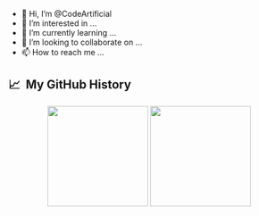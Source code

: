 - 👋 Hi, I’m @CodeArtificial
- 👀 I’m interested in ...
- 🌱 I’m currently learning ...
- 💞️ I’m looking to collaborate on ...
- 📫 How to reach me ...

<h2> 📈 &nbsp;My GitHub History</h2>
<div align="center">
  <img class="img" height=180 src="https://github-readme-stats-codeartificial.vercel.app/api?username=codeartificial&theme=dark&show_icons=true&icon_color=fff"/>
  <img class="img" height=180 src="https://github-readme-stats-codeartificial.vercel.app/api/top-langs/?username=codeartificial&layout=compact&theme=dark"/>
</div>
